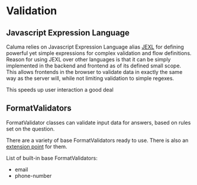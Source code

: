 # Validation

## Javascript Expression Language

Caluma relies on Javascript Expression Language alias
[JEXL](https://github.com/TomFrost/Jexl) for defining powerful yet simple
expressions for complex validation and flow definitions.  Reason for
using JEXL over other languages is that it can be simply implemented
in the backend and frontend as of its defined small scope. This allows
frontends in the browser to validate data in exactly the same way as
the server will, while not limiting validation to simple regexes.

This speeds up user interaction a good deal


## FormatValidators

FormatValidator classes can validate input data for answers, based on rules set on the question.

There are a variety of base FormatValidators ready to use. There is also an [extension
point](extending.md#formatvalidator-classes) for them.

List of built-in base FormatValidators:

* email
* phone-number
